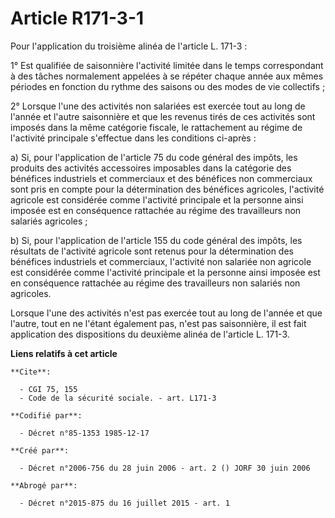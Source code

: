 # Article R171-3-1

Pour l'application du troisième alinéa de l'article L. 171-3 :

1° Est qualifiée de saisonnière l'activité limitée dans le temps correspondant à des tâches normalement appelées à se répéter
chaque année aux mêmes périodes en fonction du rythme des saisons ou des modes de vie collectifs ;

2° Lorsque l'une des activités non salariées est exercée tout au long de l'année et l'autre saisonnière et que les revenus
tirés de ces activités sont imposés dans la même catégorie fiscale, le rattachement au régime de l'activité principale
s'effectue dans les conditions ci-après :

a) Si, pour l'application de l'article 75 du code général des impôts, les produits des activités accessoires imposables dans
la catégorie des bénéfices industriels et commerciaux et des bénéfices non commerciaux sont pris en compte pour la
détermination des bénéfices agricoles, l'activité agricole est considérée comme l'activité principale et la personne ainsi
imposée est en conséquence rattachée au régime des travailleurs non salariés agricoles ;

b) Si, pour l'application de l'article 155 du code général des impôts, les résultats de l'activité agricole sont retenus pour
la détermination des bénéfices industriels et commerciaux, l'activité non salariée non agricole est considérée comme
l'activité principale et la personne ainsi imposée est en conséquence rattachée au régime des travailleurs non salariés non
agricoles.

Lorsque l'une des activités n'est pas exercée tout au long de l'année et que l'autre, tout en ne l'étant également pas, n'est
pas saisonnière, il est fait application des dispositions du deuxième alinéa de l'article L. 171-3.

**Liens relatifs à cet article**

	**Cite**:

	  - CGI 75, 155
	  - Code de la sécurité sociale. - art. L171-3

	**Codifié par**:

	  - Décret n°85-1353 1985-12-17

	**Créé par**:

	  - Décret n°2006-756 du 28 juin 2006 - art. 2 () JORF 30 juin 2006

	**Abrogé par**:

	  - Décret n°2015-875 du 16 juillet 2015 - art. 1
